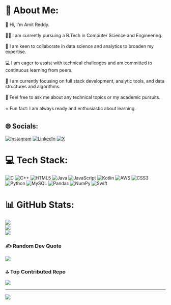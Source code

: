 # 💫 About Me:
👋 Hi, I'm Amit Reddy.<br><br>🧑‍🎓 I am currently pursuing a B.Tech in Computer Science and Engineering.<br><br>🔭 I am keen to collaborate in data science and analytics to broaden my expertise.<br><br>💻 I am eager to assist with technical challenges and am committed to continuous learning from peers.<br><br>🎯 I am currently focusing on full stack development, analytic tools, and data structures and algorithms.<br><br>🧠 Feel free to ask me about any technical topics or my academic pursuits.<br><br>⭐ Fun fact: I am always ready and enthusiastic about learning.


## 🌐 Socials:
[![Instagram](https://img.shields.io/badge/Instagram-%23E4405F.svg?logo=Instagram&logoColor=white)](https://instagram.com/amitreddy14) [![LinkedIn](https://img.shields.io/badge/LinkedIn-%230077B5.svg?logo=linkedin&logoColor=white)](https://linkedin.com/in/www.linkedin.com/in/amit-reddy-180862225) [![X](https://img.shields.io/badge/X-black.svg?logo=X&logoColor=white)](https://x.com/@Amit140804) 

# 💻 Tech Stack:
![C](https://img.shields.io/badge/c-%2300599C.svg?style=flat&logo=c&logoColor=white) ![C++](https://img.shields.io/badge/c++-%2300599C.svg?style=flat&logo=c%2B%2B&logoColor=white) ![HTML5](https://img.shields.io/badge/html5-%23E34F26.svg?style=flat&logo=html5&logoColor=white) ![Java](https://img.shields.io/badge/java-%23ED8B00.svg?style=flat&logo=openjdk&logoColor=white) ![JavaScript](https://img.shields.io/badge/javascript-%23323330.svg?style=flat&logo=javascript&logoColor=%23F7DF1E) ![Kotlin](https://img.shields.io/badge/kotlin-%237F52FF.svg?style=flat&logo=kotlin&logoColor=white) ![AWS](https://img.shields.io/badge/AWS-%23FF9900.svg?style=flat&logo=amazon-aws&logoColor=white) ![CSS3](https://img.shields.io/badge/css3-%231572B6.svg?style=flat&logo=css3&logoColor=white) ![Python](https://img.shields.io/badge/python-3670A0?style=flat&logo=python&logoColor=ffdd54) ![MySQL](https://img.shields.io/badge/mysql-4479A1.svg?style=flat&logo=mysql&logoColor=white) ![Pandas](https://img.shields.io/badge/pandas-%23150458.svg?style=flat&logo=pandas&logoColor=white) ![NumPy](https://img.shields.io/badge/numpy-%23013243.svg?style=flat&logo=numpy&logoColor=white) ![Swift](https://img.shields.io/badge/swift-F54A2A?style=flat&logo=swift&logoColor=white)
# 📊 GitHub Stats:
![](https://github-readme-stats.vercel.app/api?username=Amitreddy14&theme=shadow_green&hide_border=false&include_all_commits=false&count_private=false)<br/>
![](https://github-readme-streak-stats.herokuapp.com/?user=Amitreddy14&theme=shadow_green&hide_border=false)<br/>
![](https://github-readme-stats.vercel.app/api/top-langs/?username=Amitreddy14&theme=shadow_green&hide_border=false&include_all_commits=false&count_private=false&layout=compact)

### ✍️ Random Dev Quote
![](https://quotes-github-readme.vercel.app/api?type=vetical&theme=gruvbox)

### 🔝 Top Contributed Repo
![](https://github-contributor-stats.vercel.app/api?username=Amitreddy14&limit=5&theme=dark&combine_all_yearly_contributions=true)

---
[![](https://visitcount.itsvg.in/api?id=Amitreddy14&icon=0&color=0)](https://visitcount.itsvg.in)

<!-- Proudly created with GPRM ( https://gprm.itsvg.in ) -->
